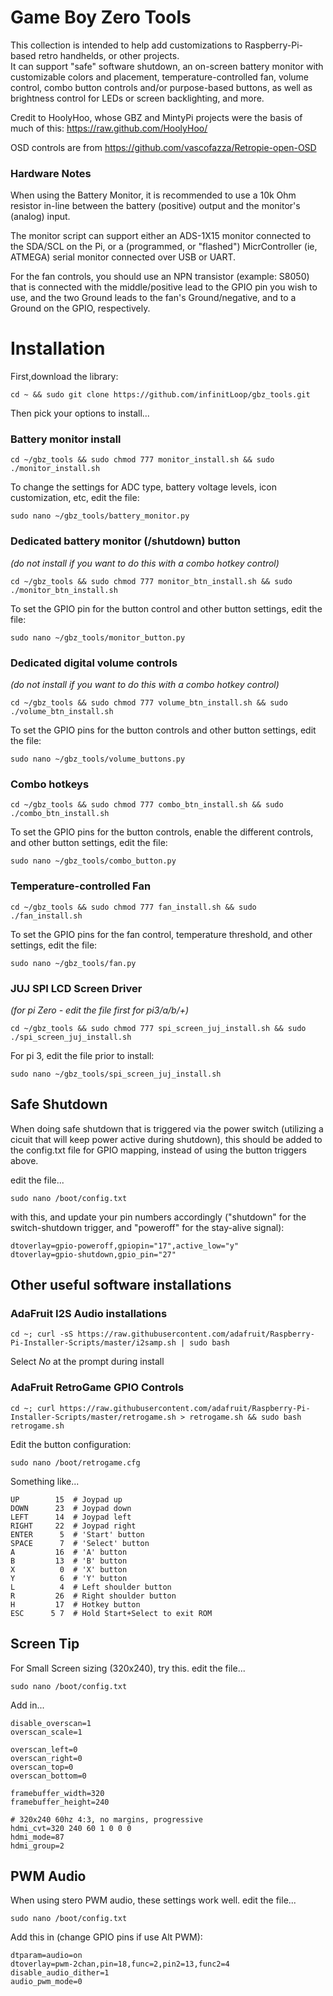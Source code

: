 # Game Boy Zero Tools

This collection is intended to help add customizations to Raspberry-Pi-based retro handhelds, or other projects.  
It can support "safe" software shutdown, an on-screen battery monitor with customizable colors and placement, 
temperature-controlled fan, volume control, combo button controls and/or purpose-based buttons, 
as well as brightness control for LEDs or screen backlighting, and more.

Credit to HoolyHoo, whose GBZ and MintyPi projects were the basis of much of this: https://raw.github.com/HoolyHoo/

OSD controls are from  https://github.com/vascofazza/Retropie-open-OSD

### Hardware Notes

When using the Battery Monitor, it is recommended to use a 10k Ohm resistor in-line between the battery (positive) output and the monitor's (analog) input.

The monitor script can support either an ADS-1X15 monitor connected to the SDA/SCL on the Pi, or a (programmed, or "flashed") MicrController (ie, ATMEGA) 
serial monitor connected over USB or UART.

For the fan controls, you should use an NPN transistor (example: S8050) that is connected with the middle/positive lead to the GPIO pin you wish to use, 
and the two Ground leads to the fan's Ground/negative, and to a Ground on the GPIO, respectively.

# Installation

First,download the library:
```
cd ~ && sudo git clone https://github.com/infinitLoop/gbz_tools.git
```

Then pick your options to install...

### Battery monitor install
```
cd ~/gbz_tools && sudo chmod 777 monitor_install.sh && sudo ./monitor_install.sh
```
To change the settings for ADC type, battery voltage levels, icon customization, etc, edit the file:
```
sudo nano ~/gbz_tools/battery_monitor.py
```
### Dedicated battery monitor (/shutdown) button  
<i> (do not install if you want to do this with a combo hotkey control) </i>
```
cd ~/gbz_tools && sudo chmod 777 monitor_btn_install.sh && sudo ./monitor_btn_install.sh
```
To set the GPIO pin for the button control and other button settings, edit the file:
```
sudo nano ~/gbz_tools/monitor_button.py
```
### Dedicated digital volume controls
<i> (do not install if you want to do this with a combo hotkey control) </i>
```
cd ~/gbz_tools && sudo chmod 777 volume_btn_install.sh && sudo ./volume_btn_install.sh
```
To set the GPIO pins for the button controls and other button settings, edit the file:
```
sudo nano ~/gbz_tools/volume_buttons.py
```
### Combo hotkeys
```
cd ~/gbz_tools && sudo chmod 777 combo_btn_install.sh && sudo ./combo_btn_install.sh
```
To set the GPIO pins for the button controls, enable the different controls, and other button settings, edit the file:
```
sudo nano ~/gbz_tools/combo_button.py
```
### Temperature-controlled Fan
```
cd ~/gbz_tools && sudo chmod 777 fan_install.sh && sudo ./fan_install.sh
```
To set the GPIO pins for the fan control, temperature threshold, and other settings, edit the file:
```
sudo nano ~/gbz_tools/fan.py
```
### JUJ SPI LCD Screen Driver 
<i> (for pi Zero - edit the file first for pi3/a/b/+) </i>
```
cd ~/gbz_tools && sudo chmod 777 spi_screen_juj_install.sh && sudo ./spi_screen_juj_install.sh
```
For pi 3, edit the file prior to install:
```
sudo nano ~/gbz_tools/spi_screen_juj_install.sh
```

## Safe Shutdown
When doing safe shutdown that is triggered via the power switch (utilizing a cicuit that will keep power active during shutdown), 
this should be added to the config.txt file for GPIO mapping, instead of using the button triggers above.  

edit the file...
```
sudo nano /boot/config.txt
```
 with this, and update your pin numbers accordingly 
("shutdown" for the switch-shutdown trigger, and "poweroff" for the stay-alive signal):
```
dtoverlay=gpio-poweroff,gpiopin="17",active_low="y"
dtoverlay=gpio-shutdown,gpio_pin="27"
```

## Other useful software installations

### AdaFruit I2S Audio installations
```
cd ~; curl -sS https://raw.githubusercontent.com/adafruit/Raspberry-Pi-Installer-Scripts/master/i2samp.sh | sudo bash
```
Select <i> No </i> at the prompt during install

### AdaFruit RetroGame GPIO Controls
```
cd ~; curl https://raw.githubusercontent.com/adafruit/Raspberry-Pi-Installer-Scripts/master/retrogame.sh > retrogame.sh && sudo bash retrogame.sh
```
Edit the button configuration:
```
sudo nano /boot/retrogame.cfg
```
Something like...
```
UP        15  # Joypad up
DOWN      23  # Joypad down
LEFT      14  # Joypad left
RIGHT     22  # Joypad right
ENTER      5  # 'Start' button
SPACE      7  # 'Select' button
A         16  # 'A' button
B         13  # 'B' button
X          0  # 'X' button
Y          6  # 'Y' button
L          4  # Left shoulder button
R         26  # Right shoulder button
H         17  # Hotkey button
ESC      5 7  # Hold Start+Select to exit ROM
```

## Screen Tip
For Small Screen sizing (320x240), try this.
edit the file...
```
sudo nano /boot/config.txt
```
Add in...
```
disable_overscan=1
overscan_scale=1

overscan_left=0
overscan_right=0
overscan_top=0
overscan_bottom=0

framebuffer_width=320
framebuffer_height=240

# 320x240 60hz 4:3, no margins, progressive
hdmi_cvt=320 240 60 1 0 0 0
hdmi_mode=87
hdmi_group=2

```

## PWM Audio
When using stero PWM audio, these settings work well.
edit the file...
```
sudo nano /boot/config.txt
```
Add this in (change GPIO pins if use Alt PWM):
```
dtparam=audio=on
dtoverlay=pwm-2chan,pin=18,func=2,pin2=13,func2=4
disable_audio_dither=1
audio_pwm_mode=0
```
